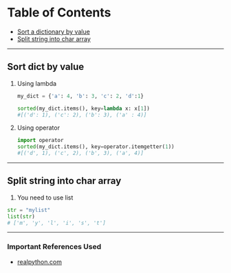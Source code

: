 # Table of Contents

- [Sort a dictionary by value](#sort-dict-by-value)
- [Split string into char array](#split-string-into-char-array)

---

## Sort dict by value

1. Using lambda

   ```python
   my_dict = {'a': 4, 'b': 3, 'c': 2, 'd':1}

   sorted(my_dict.items(), key=lambda x: x[1])
   #[('d': 1), ('c': 2), ('b': 3), ('a' : 4)]
   ```

2. Using operator

   ```python
   import operator
   sorted(my_dict.items(), key=operator.itemgetter(1))
   #[('d', 1), ('c', 2), ('b', 3), ('a', 4)]
   ```

---

## Split string into char array

1. You need to use list

```python
str = "mylist"
list(str)
# ['m', 'y', 'l', 'i', 's', 't']
```

---

### Important References Used

- [realpython.com](https://realpython.com/)
